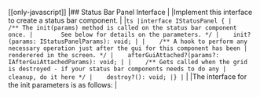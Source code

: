 [[only-javascript]]
|## Status Bar Panel Interface
|
|Implement this interface to create a status bar component.
|
|```ts
|interface IStatusPanel {
|    /** The init(params) method is called on the status bar component once.
|        See below for details on the parameters. */
|    init?(params: IStatusPanelParams): void;
|
|    /** A hook to perform any necessary operation just after the gui for this component has been
|        renderered in the screen. */
|    afterGuiAttached?(params?: IAfterGuiAttachedParams): void;
|
|    /** Gets called when the grid is destroyed - if your status bar components needs to do any
|        cleanup, do it here */
|    destroy?(): void;
|}
|```
|
|The interface for the init parameters is as follows:
|


